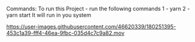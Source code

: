 Commands:
To run this Project - run the following commands
1 - yarn
2 - yarn start
It will run in you system

https://user-images.githubusercontent.com/46620339/180251395-453c1a39-fff4-46ea-9fbc-035d4c7c9a82.mov

